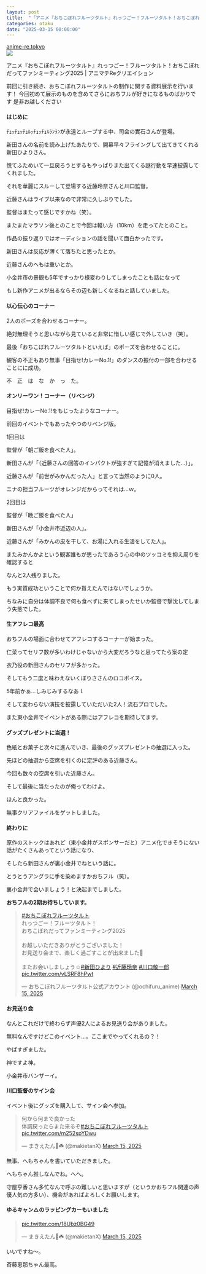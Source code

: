 ```yaml
---
layout: post
title:  "「アニメ『おちこぼれフルーツタルト』れっつごー！フルーツタルト！おちこぼれだってファンミーティング2025」に行ってきた"
categories: otaku
date: "2025-03-15 00:00:00"
---
```



<div class="card">
  <a href="https://anime-re.tokyo/content/ochifuru/"></a>
  <div class="card__header">
    <a href="https://anime-re.tokyo/content/ochifuru/">anime-re.tokyo</a>
  </div>
  <div class="card__image">
    <img src="https://anime-re.tokyo/wp-content/uploads/2022/12/ochifuru-1.png">
  </div>
  <div class="card__title">
    <p>アニメ『おちこぼれフルーツタルト』れっつごー！フルーツタルト！おちこぼれだってファンミーティング2025 | アニマチReクリエイション</p>
  </div>
  <div class="card__description">
    <p>前回に引き続き、おちこぼれフルーツタルトの制作に関する資料展示を行います！ 今回初めて展示のものを含めてさらにおちフルが好きになるものばかりです 是非お越しください</p>
  </div>
</div>


#### はじめに

ﾁｭｯﾁｭｯﾁｭﾙｯﾁｭｯﾁｭﾙﾗﾝﾗﾝが永遠とループする中、司会の實石さんが登場。

新田さんの名前を読み上げたあたりで、開幕早々フライングして出てきてくれる新田ひよりさん。

慌てふためいて一旦戻ろうとするもやっぱりまた出てくる謎行動を早速披露してくれました。

それを華麗にスルーして登場する近藤玲奈さんと川口監督。

近藤さんはライブ以来なので非常に久しぶりでした。

監督はまたって感じですかね（笑）。

またまたマラソン後とのことで今回は軽い方（10km）を走ってたとのこと。

作品の振り返りではオーディションの話を聞いて面白かったです。

新田さんは反応が薄くて落ちたと思ったとか。

近藤さんのへもは重いとか。

小金井市の景観も5年ですっかり様変わりしてしまったことも話になって

もし新作アニメが出るならその辺も新しくなるねと話していました。

#### 以心伝心のコーナー

2人のポーズを合わせるコーナー。

絶対無理そうと思いながら見ていると非常に惜しい感じで外していき（笑）。

最後「おちこぼれフルーツタルトといえば」のポーズを合わせることに。

観客の不正もあり無事「目指せ!カレーNo.1!」のダンスの振付の一部を合わせることにに成功。

不　正　は　な　か　っ　た。

#### オンリーワン！コーナー（リベンジ）

目指せ!カレーNo.1!をもじったようなコーナー。

前回のイベントでもあったやつのリベンジ版。

1回目は

監督が「朝ご飯を食べた人」。

新田さんが「（近藤さんの回答のインパクトが強すぎて記憶が消えました...）」。

近藤さんが「前世がみかんだった人」と言って当然のように0人。

ニナの担当フルーツがオレンジだからってそれは...ｗ。

2回目は

監督が「晩ご飯を食べた人」

新田さんが「小金井市近辺の人」。

近藤さんが「みかんの皮を干して、お湯に入れる生活をしてた人」。

またみかんかよという観客誰もが思ったであろう心の中のツッコミを抑え周りを確認すると

なんと2人残りました。

もう実質成功ということで何か貰えたんではないでしょうか。

ちなみに自分は体調不良で何も食べずに来てしまったせいか監督で撃沈してしまう失態でした。

#### 生アフレコ最高

おちフルの場面に合わせてアフレコするコーナーが始まった。

仁菜ってセリフ数が多いわけじゃないから大変だろうなと思ってたら案の定

衣乃役の新田さんのセリフが多かった。

そしてもう二度と味わえないくぼりささんのロコボイス。

5年前かぁ...しみじみするなあｌ

そして変わらない演技を披露していただいた2人！流石プロでした。

また東小金井でイベントがある際にはアフレコを期待してます。

#### グッズプレゼントに当選！

色紙とお菓子と次々に進んでいき、最後のグッズプレゼントの抽選に入った。

先ほどの抽選から空席を引くのに定評のある近藤さん。

今回も数々の空席を引いた近藤さん。

そして最後に当たったのが俺ってわけよ。

ほんと良かった。

無事クリアファイルをゲットしました。

#### 終わりに

原作のストックはあれど（東小金井がスポンサーだと）アニメ化できそうにない話がたくさんあってという話になり、

そしたら新田さんが裏小金井でねという話に。

とうとうアングラに手を染めますかおちフル（笑）。

裏小金井で会いましょう！と決起までしました。

**おちフルの2期お待ちしています。**

<blockquote class="twitter-tweet tw-align-center"><p lang="ja" dir="ltr"><a href="https://twitter.com/hashtag/%E3%81%8A%E3%81%A1%E3%81%93%E3%81%BC%E3%82%8C%E3%83%95%E3%83%AB%E3%83%BC%E3%83%84%E3%82%BF%E3%83%AB%E3%83%88?src=hash&amp;ref_src=twsrc%5Etfw">#おちこぼれフルーツタルト</a> <br>れっつごー！フルーツタルト！<br>おちこぼれだってファンミーティング2025<br><br>お越しいただきありがとうございました！<br>お見送り会まで、楽しく過ごすことが出来ました👋<br><br>またお会いしましょう☺️<a href="https://twitter.com/hashtag/%E6%96%B0%E7%94%B0%E3%81%B2%E3%82%88%E3%82%8A?src=hash&amp;ref_src=twsrc%5Etfw">#新田ひより</a> <a href="https://twitter.com/hashtag/%E8%BF%91%E8%97%A4%E7%8E%B2%E5%A5%88?src=hash&amp;ref_src=twsrc%5Etfw">#近藤玲奈</a> <a href="https://twitter.com/hashtag/%E5%B7%9D%E5%8F%A3%E6%95%AC%E4%B8%80%E9%83%8E?src=hash&amp;ref_src=twsrc%5Etfw">#川口敬一郎</a> <a href="https://t.co/vLSRF8hPwt">pic.twitter.com/vLSRF8hPwt</a></p>&mdash; おちこぼれフルーツタルト公式アカウント (@ochifuru_anime) <a href="https://twitter.com/ochifuru_anime/status/1900787475293061554?ref_src=twsrc%5Etfw">March 15, 2025</a></blockquote> <script async src="https://platform.twitter.com/widgets.js" charset="utf-8"></script>

#### お見送り会

なんとこれだけで終わらず声優2人によるお見送り会がありました。

無料なんですけどこのイベント...。ここまでやってくれるの？！

やばすぎました。

神ですよ神。

小金井市バンザーイ。

#### 川口監督のサイン会

イベント後にグッズを購入して、サイン会へ参加。

<blockquote class="twitter-tweet tw-align-center"><p lang="ja" dir="ltr">何から何まで良かった<br>体調戻ったらまた来るぞ<a href="https://twitter.com/hashtag/%E3%81%8A%E3%81%A1%E3%81%93%E3%81%BC%E3%82%8C%E3%83%95%E3%83%AB%E3%83%BC%E3%83%84%E3%82%BF%E3%83%AB%E3%83%88?src=hash&amp;ref_src=twsrc%5Etfw">#おちこぼれフルーツタルト</a> <a href="https://t.co/m252spYDwu">pic.twitter.com/m252spYDwu</a></p>&mdash; まきえたん🥦☘️ (@makietanX) <a href="https://twitter.com/makietanX/status/1900815643298988287?ref_src=twsrc%5Etfw">March 15, 2025</a></blockquote> <script async src="https://platform.twitter.com/widgets.js" charset="utf-8"></script>

無事、へもちゃんを書いていただきました。

へもちゃん推しなんでね。へへ。

守屋亨香さん多忙なんで呼ぶの難しいと思いますが（というかおちフル関連の声優人気の方多い）、機会があればよろしくお願いします。

#### ゆるキャン△のラッピングカーもいました

<blockquote class="twitter-tweet tw-align-center"><p lang="zxx" dir="ltr"><a href="https://t.co/18Ubz0BG49">pic.twitter.com/18Ubz0BG49</a></p>&mdash; まきえたん🥦☘️ (@makietanX) <a href="https://twitter.com/makietanX/status/1900781523097579584?ref_src=twsrc%5Etfw">March 15, 2025</a></blockquote> <script async src="https://platform.twitter.com/widgets.js" charset="utf-8"></script>

いいですね～。

斉藤恵那ちゃん最高。


